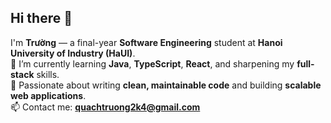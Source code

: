 ## Hi there 👋

I'm **Trường** — a final-year **Software Engineering** student at **Hanoi University of Industry (HaUI)**.  
🌱 I’m currently learning **Java**, **TypeScript**, **React**, and sharpening my **full-stack** skills.  
🚀 Passionate about writing **clean, maintainable code** and building **scalable web applications**.  
📫 Contact me: **quachtruong2k4@gmail.com**

